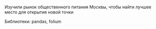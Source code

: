 Изучили рынок общественного питания Москвы, чтобы найти лучшее место для открытия новой точки

Библиотеки: pandas, folium

